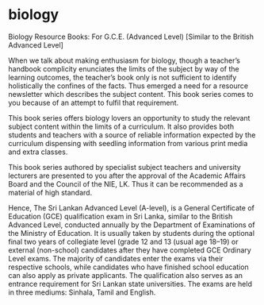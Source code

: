 # biology
Biology Resource Books: For G.C.E. (Advanced Level) [Similar to the British Advanced Level]

When we talk about making enthusiasm for biology, though a teacher’s handbook complicity enunciates the limits of the subject by way of the learning outcomes, the teacher’s book only is not sufficient to identify holistically the confines of the facts. Thus emerged a need for a resource newsletter which describes the subject content. This book series comes to you because of an attempt to fulfil that requirement.

This book series offers biology lovers an opportunity to study the relevant subject content within the limits of a curriculum. It also provides both students and teachers with a source of reliable information expected by the curriculum dispensing with seedling information from various print media and extra classes.

This book series authored by specialist subject teachers and university lecturers are presented to you after the approval of the Academic Affairs Board and the Council of the NIE, LK. Thus it can be recommended as a material of high standard.

Hence, The Sri Lankan Advanced Level (A-level), is a General Certificate of Education (GCE) qualification exam in Sri Lanka, similar to the British Advanced Level, conducted annually by the Department of Examinations of the Ministry of Education. It is usually taken by students during the optional final two years of collegiate level (grade 12 and 13 (usual age 18–19) or external (non-school) candidates after they have completed GCE Ordinary Level exams. The majority of candidates enter the exams via their respective schools, while candidates who have finished school education can also apply as private applicants. The qualification also serves as an entrance requirement for Sri Lankan state universities. The exams are held in three mediums: Sinhala, Tamil and English.
